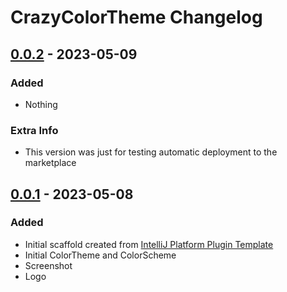<!-- Keep a Changelog guide -> https://keepachangelog.com -->

# CrazyColorTheme Changelog

## [0.0.2] - 2023-05-09

### Added
- Nothing

### Extra Info
- This version was just for testing automatic deployment to the marketplace

## [0.0.1] - 2023-05-08

### Added
- Initial scaffold created from [IntelliJ Platform Plugin Template](https://github.com/JetBrains/intellij-platform-plugin-template)
- Initial ColorTheme and ColorScheme
- Screenshot
- Logo

[0.0.2]: https://github.com/CrazyBene/CrazyColorTheme/releases/tag/0.0.2
[0.0.1]: https://github.com/CrazyBene/CrazyColorTheme/releases/tag/0.0.1
